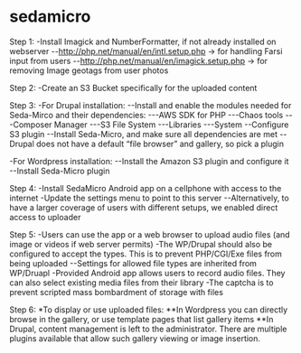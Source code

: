 # sedamicro
Step 1:
-Install Imagick and NumberFormatter, if not already installed on webserver
--http://php.net/manual/en/intl.setup.php  → for handling Farsi input from users
--http://php.net/manual/en/imagick.setup.php → for removing Image geotags from user photos

Step 2: 
-Create an S3 Bucket specifically for the uploaded content

Step 3:
-For Drupal installation: 
--Install and enable the modules needed for Seda-Mirco and their dependencies:
---AWS SDK for PHP 
---Chaos tools 
---Composer Manager 
---S3 File System
---Libraries
---System
--Configure S3 plugin
--Install Seda-Micro, and make sure all dependencies are met
--Drupal does not have a default “file browser” and gallery, so pick a plugin

-For Wordpress installation:
--Install the Amazon S3 plugin and configure it
--Install Seda-Micro plugin

Step 4:
-Install SedaMicro Android app on a cellphone with access to the internet
-Update the settings menu to point to this server
--Alternatively, to have a larger coverage of users with different setups, we enabled direct access to uploader

Step 5: 
-Users can use the app or a web browser to upload audio files (and image or videos if web server permits)
-The WP/Drupal should also be configured to accept the types. This is to prevent PHP/CGI/Exe files from being uploaded
--Settings for allowed file types are inherited from WP/Druapl
-Provided Android app allows users to record audio files. They can also select existing media files from their library
-The captcha is to prevent scripted mass bombardment of storage with files

Step 6:
*To display or use uploaded files:
**In Wordpress you can directly browse in the gallery, or use template pages that list gallery items
**In Drupal, content management is left to the administrator. There are multiple plugins available that allow such gallery viewing or image insertion.
